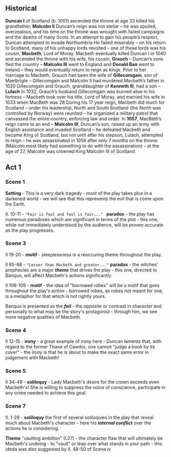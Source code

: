 ## Historical


**<span class="underline">Duncan I</span>** of Scotland (b. 1001) ascended the throne at age 33
killed his grandfather, **<span class="underline">Malcolm II</span>**
Duncan’s reign was not stellar – he was spoiled, overzealous, and his time on
the throne was wrought with failed campaigns and the deaths of many Scots.
In an attempt to gain his people’s respect, Duncan attempted to invade Northumbria
He failed miserably – on his return to Scotland, many of his unhappy lords
revolted – one of these lords was his cousin, **<span class="underline">Macbeth</span>**, Lord of Moray.
Macbeth eventually killed Duncan I in 1040 and ascended the throne with his wife,
his cousin, **<span class="underline">Grauch</span>** – Duncan’s sons fled the country – **<span class="underline">Malcolm III</span>** went to England
and **<span class="underline">Donald Ban</span>** went to Ireland – they would eventually return to reign as kings.
Prior to her marriage to Macbeth, Grauch had been the wife of **<span class="underline">Gillecomgain</span>**, son
of Maelbrigte – Gillecomgain and Malcolm II had murdered Macbeth’s father in 1020
Gillecomgain and Grauch, granddaughter of **<span class="underline">Kenneth III</span>**, had a son – **<span class="underline">Lulach</span>**
In 1032, Grauch’s husband Gillecomgain was burned alive in his fortress – Macbeth
took over his title, Lord of Moray, and married his wife in 1033 when MacBeth was 28
During his 17 year reign, Macbeth did much for Scotland – under his leadership,
North and South Scotland (the North was controlled by Norway) were reunited – he organized a military patrol that canvassed the entire country, enforcing law and order. In **<span class="underline">1057</span>**, MacBeth’s reign came to an end – **<span class="underline">Malcolm III</span>**, Duncan’s son, raised up an army with English assistance and invaded Scotland – he defeated Macbeth and became King of Scotland, but not until after his stepson, Lulach, attempted to reign – he was assassinated in 1058 after only 7 months on the throne (Malcolm most likely had something to do with the assassination) – at the age of 27, Malcolm was crowned King Malcolm III of Scotland.





## Act 1

### Scene 1
**Setting** - This is a very dark tragedy - most of the play takes plce in a darkened world - we will see that this represents the evil that is come upon the Earth.

II. 10-11 - ```"Fair is foul and foul is fair..." ``` **paradox** - the play has numerous paradoxes which are significant in terms of the plot - this one, while not immediately understood by the audience, will be proven accurate as the play progresses.

### Scene 3 
II 19-20 - **motif** - sleeplessness is a reoccuring theme throughout the play.

II 65-68 - ```"Lesser than Macbeth and greater..."``` **paradox** - the witches' prophecies are a major ***theme*** that drives the play - this one, directed to Banquo, will affect Macbeth's actions significantly.

II 108-109 - **motif** - the idea of "borrowed robes" will be a motif that goes throughout the play's action - borrowed robes, as robes not meant for one, is a metaphor for that which is not rightly yours.


Banquo is presented as the ***foil*** - the opposite or contrast in character and personally to what may be the story's protagonist - through him, we see more negative qualities of Macbeth.

### Scene 4

II 12-15 - **irony** - a great example of irony here - Duncan laments that, with regard to the former Thane of Cawdor, one cannot "judge a book by its cover" - the irony is that he is about to make the exact same error in judgement with Macbeth!

### Scene 5

II 34-49 - **soliloquy** - Lady Macbeth's desire for the crown exceeds even Macbeth's! She is willing to suppress the voice of conscience, participate in any crime needed to achieve this goal.

### Scene 7

II. 1-28 - **soliloquy** the first of several soliloquies in the play that reveal much about Macbeth's character - here his ***internal conflict*** over the actions he is considering.

**Theme** "vaulting ambition" (I.27) - the character flaw that will ultimately be Macbeth's undoing - to "vault" or leap over what stands in your path - this ideda was also suggested by II. 48-50 of Scene iv

